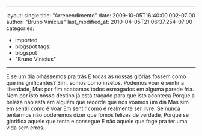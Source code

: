 
---
layout: single
title: "Arrependimento"
date: 2009-10-05T16:40:00.002-07:00
author: "Bruno  Vinícius"
last_modified_at: 2010-04-05T21:06:37.254-07:00
categories:
  - imported
  - blogspot
tags:
  - blogspot
  - "Bruno  Vinícius"
---

E se um dia olhássemos pra trás
E todas as nossas glórias fossem como que insignificantes?
Sim, somos como insetos.
Podemos voar e sentir a liberdade,
Mas por fim acabamos todos esmagados em alguma parede fria.
Nem por isto nosso destino já está traçado para que isto aconteça
Porque a beleza não está em alguém que recorde que nós voamos um dia
Mas sim em sentir como é voar
Em sentir como é realmente ser livre.
Se nunca tentarmos não poderemos dizer que fomos felizes de verdade,
Porque se glorifica aquele que tenta e consegue
E não aquele que foge pra ter uma vida sem erros.